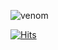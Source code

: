 ![venom](https://capsule-render.vercel.app/api?type=venom&height=200&color=gradient&text=PeppermintBacon&fontAlignY=37&textBg=false&fontColor=81F7BE)




[![Hits](https://hits.seeyoufarm.com/api/count/incr/badge.svg?url=https%3A%2F%2Fgithub.com%2FPeppermintBacon&count_bg=%2337452D&title_bg=%23555555&icon=nestjs.svg&icon_color=%23E7E7E7&title=hits&edge_flat=true)](https://hits.seeyoufarm.com)
